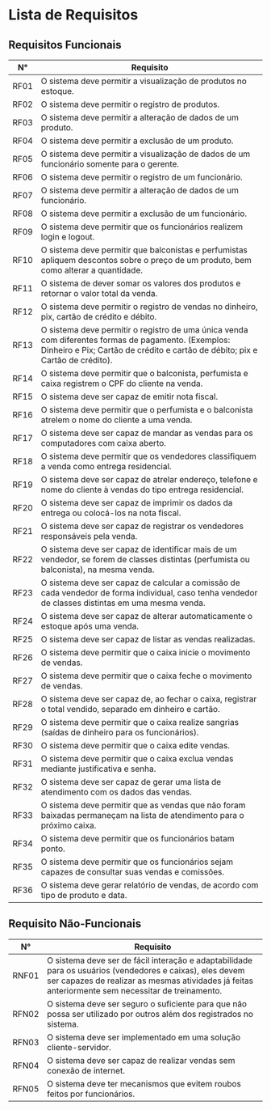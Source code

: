 
# Lista de Requisitos


## Requisitos Funcionais
| N° | Requisito |
|----|-----------|
|RF01|O sistema deve permitir a visualização de produtos no estoque.|
|RF02|O sistema deve permitir o registro de produtos.|
|RF03|O sistema deve permitir a alteração de dados de um produto.|
|RF04|O sistema deve permitir a exclusão de um produto.|
|RF05|O sistema deve permitir a visualização de dados de um funcionário somente para o gerente.|
|RF06|O sistema deve permitir o registro de um funcionário.|
|RF07|O sistema deve permitir a alteração de dados de um funcionário.|
|RF08|O sistema deve permitir a exclusão de um funcionário.|
|RF09|O sistema deve permitir que os funcionários realizem login e logout.|
|RF10|O sistema deve permitir que balconistas e perfumistas apliquem descontos sobre o preço de um produto, bem como alterar a quantidade.|
|RF11|O sistema de dever somar os valores dos produtos e retornar o valor total da venda.|
|RF12|O sistema deve permitir o registro de vendas no dinheiro, pix, cartão de crédito e débito.|
|RF13|O sistema deve permitir o registro de uma única venda com diferentes formas de pagamento. (Exemplos: Dinheiro e Pix; Cartão de crédito e cartão de débito; pix e Cartão de crédito).|
|RF14|O sistema deve permitir que o balconista, perfumista e caixa registrem o CPF do cliente na venda.|
|RF15|O sistema deve ser capaz de emitir nota fiscal.
|RF16|O sistema deve permitir que o perfumista e o balconista atrelem o nome do cliente a uma venda.|
|RF17|O sistema deve ser capaz de mandar as vendas para os computadores com caixa aberto.|
|RF18|O sistema deve permitir que os vendedores classifiquem a venda como entrega residencial.|
|RF19|O sistema deve ser capaz de atrelar endereço, telefone e nome do cliente à vendas do tipo entrega residencial.|
|RF20|O sistema deve ser capaz de imprimir os dados da entrega ou colocá-los na nota fiscal.|
|RF21|O sistema deve ser capaz de registrar os vendedores responsáveis pela venda.|
|RF22|O sistema deve ser capaz de identificar mais de um vendedor, se forem de classes distintas (perfumista ou balconista), na mesma venda.|
|RF23|O sistema deve ser capaz de calcular a comissão de cada vendedor de forma individual, caso tenha vendedor de classes distintas em uma mesma venda.|
|RF24|O sistema deve ser capaz de alterar automaticamente o estoque após uma venda.|
|RF25|O sistema deve ser capaz de listar as vendas realizadas.|
|RF26|O sistema deve permitir que o caixa inicie o movimento de vendas.|
|RF27|O sistema deve permitir  que o caixa feche o movimento de vendas.|
|RF28|O sistema deve ser capaz de, ao fechar o caixa, registrar o total vendido, separado em dinheiro e cartão.|
|RF29|O sistema deve permitir que o caixa realize sangrias (saídas de dinheiro para os funcionários).|
|RF30|O sistema deve permitir que o caixa edite vendas.
|RF31|O sistema deve permitir que o caixa exclua vendas mediante justificativa e senha.|
|RF32|O sistema deve ser capaz de gerar uma lista de atendimento com os dados das vendas.|
|RF33|O sistema deve permitir que as vendas que não foram baixadas permaneçam na lista de atendimento para o próximo caixa.|
|RF34|O sistema deve permitir que os funcionários batam ponto.|
|RF35|O sistema deve permitir que os funcionários sejam capazes de consultar suas vendas e comissões.
|RF36|O sistema deve gerar relatório de vendas, de acordo com tipo de produto e data.

## Requisito Não-Funcionais
| N° | Requisito |
|----|-----------|
|RNF01|O sistema deve ser de fácil interação e adaptabilidade para os usuários (vendedores e caixas), eles devem ser capazes de realizar as mesmas atividades já feitas anteriormente sem necessitar de treinamento.|
|RFN02|O sistema deve ser seguro o suficiente para que não possa ser utilizado por outros além dos registrados no sistema.|
|RFN03|O sistema deve ser implementado em uma solução cliente-servidor.|
|RFN04|O sistema deve ser capaz de realizar vendas sem conexão de internet.|
|RFN05|O sistema deve ter mecanismos que evitem roubos feitos por funcionários.|